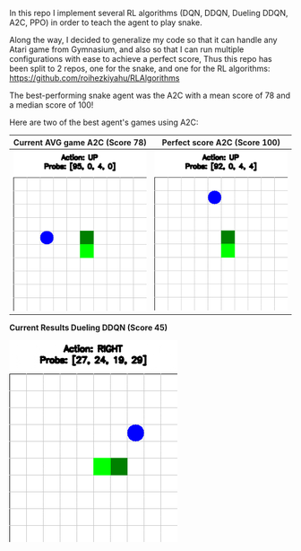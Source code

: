 In this repo I implement several RL algorithms (DQN, DDQN, Dueling DDQN, A2C, PPO) in order to teach the agent to play snake.

Along the way, I decided to generalize my code so that it can handle any Atari game from Gymnasium, and also so that I can run multiple configurations with ease to achieve a perfect score, Thus this repo has been split to 2 repos, one for the snake, and one for the RL algorithms: https://github.com/roihezkiyahu/RLAlgorithms

The best-performing snake agent was the A2C with a mean score of 78 and a median score of 100!

Here are two of the best agent's games using A2C:

| Current AVG game A2C (Score 78) | Perfect score A2C  (Score 100)|
|:---------------------:|:-----------------:|
| ![Current AVG game A2C](A2C_78.gif) | ![Perfect score A2C](A2C_100.gif) |

**Current Results Dueling DDQN (Score 45)**

![Current Results Dueling DDQN](Score_Dueling_DDQN.gif)
